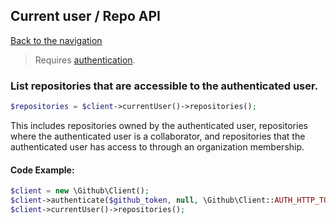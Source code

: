## Current user / Repo API
[Back to the navigation](../README.md)

> Requires [authentication](../security.md).

### List repositories that are accessible to the authenticated user.

```php
$repositories = $client->currentUser()->repositories();
```

This includes repositories owned by the authenticated user, repositories where the authenticated user is a collaborator, and repositories that the authenticated user has access to through an organization membership.

#### Code Example:

```php
$client = new \Github\Client(); 
$client->authenticate($github_token, null, \Github\Client::AUTH_HTTP_TOKEN);
$client->currentUser()->repositories();
```
